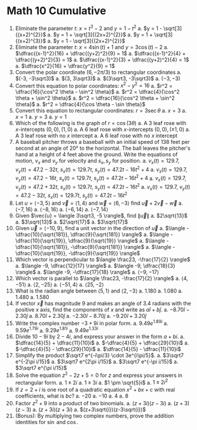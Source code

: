 # Math 10 Cumulative

1.  Eliminate the parameter $t$: $x=t^3-2$ and $y=1-t^2$
    a.  $y = 1 - \sqrt[3]{(x+2)^{2}}$
    a.  $y = 1 + \sqrt[3]{(2x+2)^{2}}$
    a.  $y = 1 + \sqrt[3]{(x+2)^{3}}$
    a.  $y = 1 - \sqrt[3]{(2x+2)^{2}}$
2.  Eliminate the parameter $t$: $x = 4 \sin(t) + 1$ and $y = 3 \cos(t) - 2$
    a.  $\dfrac{(x-1)^2}{16} + \dfrac{(y+2)^2}{9} = 1$
    a.  $\dfrac{(x-1)^2}{4} + \dfrac{(y+2)^2}{3} = 1$
    a.  $\dfrac{(x-1)^2}{3} + \dfrac{(y+2)^2}{4} = 1$
    a.  $\dfrac{x^2}{16} + \dfrac{y^2}{9} = 1$
3.  Convert the polar coordinate  $(6,-2\pi/3)$ to rectangular coordinates
    a.  $(-3, -3\sqrt3)$
    a.  $(3, 3\sqrt3)$
    a.  $(3\sqrt3, -3\sqrt3)$
    a.  $(-3, -3)$
4.  Convert this equation to polar coordinates: $x^2-y^2 = 16$
    a.  $r^2 = \dfrac{16}{\cos^2 \theta - \sin^2 \theta}$
    a.  $r^2 = \dfrac{4}{\cos^2 \theta + \sin^2 \theta}$
    a.  $r^2 = \dfrac{16}{\cos^2 \theta + \sin^2 \theta}$
    a.  $r^2 = \dfrac{4}{\cos \theta - \sin \theta}$
5.  Convert this equation to rectangular coordinates: $r = 3 \sec \theta$
    a.  $x = 3$
    a.  $x = 1$
    a.  $y = 3$
    a.  $y = 1$
6.  Which of the following is the graph of $r = \cos(3\theta)$
    a.  A 3 leaf rose with $x$-intercepts $(0,0), (1,0)$
    a.  A 6 leaf rose with $x$-intercepts $(0,0), (\pm1,0)$
    a.  A 3 leaf rose with no $x$ intercept
    a.  A 6 leaf rose with no $x$ intercept
7.  A baseball pitcher throws a baseball with an initial speed of 138 feet per second at an angle of 20° to the horizontal. The ball leaves the pitcher's hand at a height of 4 feet above the ground. Write the equations of motion, $v_x$ and $v_y$ for velocity and
$s_x, s_y$ for position.
    a.  $v_x(t) = 129.7$, $v_y(t) = 47.2 - 32t$,
     $s_x(t) = 129.7t$, $s_y(t) = 47.2t - 16t^2 + 4$
    a.  $v_x(t) = 129.7$, $v_y(t) = 47.2 - 16t$,
     $s_x(t) = 129.7t$, $s_y(t) = 47.2t - 16t^2 + 4$
    a.  $v_x(t) = 129.7$, $v_y(t) = 47.2 + 32t$,
     $s_x(t) = 129.7t$, $s_y(t) = 47.2t - 16t^2$
    a.  $v_x(t) = 129.7$, $v_y(t) = 47.2 - 32t$,
     $s_x(t) = 129.7t$, $s_y(t) = 47.2t - 16t^2$
1.  Let $u = \langle -3,5 \rangle$ and $\vec{v} = \langle 1, 4 \rangle$ and $\vec{w} = \langle 6, -3 \rangle$ find $\vec{u} + 2\vec{v} - \vec{w}$
    a.  $\langle -7, 16\rangle$
    a.  $\langle -8, 16\rangle$
    a.  $\langle -6, 14\rangle$
    a.  $\langle -7, 14\rangle$
2.  Given $\vec{u} = \langle 3\sqrt3, -5 \rangle$, find $\| \vec{u} \|$
    a.  $2\sqrt{13}$
    a.  $3\sqrt{13}$
    a.  $2\sqrt{17}$
    a.  $3\sqrt{17}$
3.  Given $\vec{u} = \langle -10 , 9 \rangle$, find a unit vector in the direction of $\vec{u}$
    a.  $\langle -\dfrac{10}{\sqrt{181}}, \dfrac{9}{\sqrt{181}} \rangle$
    a.  $\langle -\dfrac{10}{\sqrt{19}}, \dfrac{9}{\sqrt{19}} \rangle$
    a.  $\langle -\dfrac{10}{\sqrt{181}}, -\dfrac{9}{\sqrt{181}} \rangle$
    a.  $\langle -\dfrac{10}{\sqrt{19}}, -\dfrac{9}{\sqrt{19}} \rangle$
4.  Which vector is perpendicular to $\langle \frac23, -\frac{17}{2} \rangle$
    a.  $\langle  -9, \dfrac{12}{17} \rangle$
    a.  $\langle  -9, \dfrac{18}{3} \rangle$
    a.  $\langle  -9, -\dfrac{17}{18} \rangle$
    a.  $\langle  -9, -17 \rangle$
5.  Which vector is parallel to $\langle \frac23, -\frac{17}{2} \rangle$
    a.  $\langle 4, -51 \rangle$
    a.  $\langle 2, -25 \rangle$
    a.  $\langle -51, 4 \rangle$
    a.  $\langle 25, -2 \rangle$
6.  What is the radian angle between $\langle 5, 1 \rangle$ and $\langle 2, -3 \rangle$
    a.  1.180
    a.  1.080
    a.  1.480
    a.  1.580
7.  If vector $\vec{x}$ has magnitude 9 and makes an angle of 3.4 radians with the positive $x$ axis, find the components of $x$ and write as $a\hat{i} + b\hat{j}$.
    a.  $-8.70 \hat{i} -2.30 \hat{j}$
    a.  $8.70 \hat{i} +  2.30 \hat{j}$
    a.  $-2.30 \hat{i} -8.70 \hat{j}$
    a.  $-9.20 \hat{i} + 3.20 \hat{j}$
8.  Write the complex number $-3 + 9i$ in polar form.
    a.  $9.49 e^{1.89i}$
    a.  $9.59 e^{1.79i}$
    a.  $9.29 e^{1.81i}$
    a.  $9.49 e^{1.33i}$
9.  Divide $10 - 9i$ by $2 - 4i$, and express your answer in the form $a + bi$.
    a.  $\dfrac{14}{5} + \dfrac{11}{10}i$
    a.  $-\dfrac{4}{5} + \dfrac{29}{10}i$
    a.  $-\dfrac{4}{5} - \dfrac{29}{10}i$
    a.  $\dfrac{14}{5} - \dfrac{11}{10}i$
10. Simplify the product $\sqrt7 e^{-i\pi/3} \cdot 3e^{i\pi/5}$.
    a.  $3\sqrt7 e^{-2\pi i/15}$
    a.  $3\sqrt7 e^{2\pi i/15}$
    a.  $3\sqrt7 e^{-\pi i/15}$
    a.  $3\sqrt7 e^{\pi i/15}$
11. Solve the equation $z^2 - 2z + 5 = 0$ for $z$ and express your answers in rectangular form.
    a.  $1 \pm 2i$
    a.  $1 \pm 3i$
    a.  $1 \pm \sqrt{5}i$
    a.  $1 \pm 2i^2$
12. If $z = 2+i$ is one root of a quadratic equation $x^2 + bx + c$ with real coefficients, what is $bc$?
    a.  $-20$
    a.  $-10$
    a.  $4$
    a.  $8$
13. Factor $z^2 + 9$ into a product of two binomials.
    a.  $(z+3i)(z-3i)$
    a.  $(z+3)(z-3)$
    a.  $(z+3i)(z+3i)$
    a.  $(z+3\sqrt{i})(z-3\sqrt{i})$
14. (Bonus): By multiplying two complex numbers, prove the addition identities for $\sin$ and $\cos$.